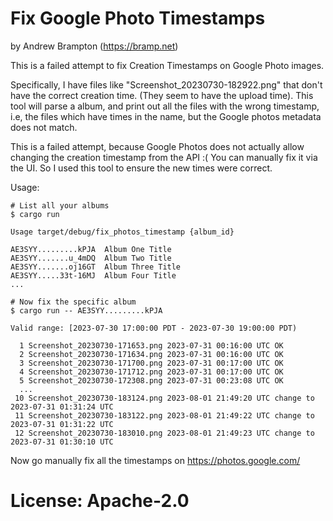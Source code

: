 # Fix Google Photo Timestamps

by Andrew Brampton (https://bramp.net)

This is a failed attempt to fix Creation Timestamps on Google Photo images.

Specifically, I have files like "Screenshot_20230730-182922.png" that don't
have the correct creation time. (They seem to have the upload time). This tool
will parse a album, and print out all the files with the wrong timestamp, i.e,
the files which have times in the name, but the Google photos metadata does not
match.

This is a failed attempt, because Google Photos does not actually allow changing
the creation timestamp from the API :( You can manually fix it via the UI. So I
used this tool to ensure the new times were correct.

Usage:

```
# List all your albums
$ cargo run

Usage target/debug/fix_photos_timestamp {album_id}

AE3SYY.........kPJA  Album One Title
AE3SYY.......u_4mDQ  Album Two Title
AE3SYY.......oj16GT  Album Three Title
AE3SYY.....33t-16MJ  Album Four Title
...

# Now fix the specific album
$ cargo run -- AE3SYY.........kPJA

Valid range: [2023-07-30 17:00:00 PDT - 2023-07-30 19:00:00 PDT)

  1 Screenshot_20230730-171653.png 2023-07-31 00:16:00 UTC OK
  2 Screenshot_20230730-171634.png 2023-07-31 00:16:00 UTC OK
  3 Screenshot_20230730-171700.png 2023-07-31 00:17:00 UTC OK
  4 Screenshot_20230730-171712.png 2023-07-31 00:17:00 UTC OK
  5 Screenshot_20230730-172308.png 2023-07-31 00:23:08 UTC OK
  ...
 10 Screenshot_20230730-183124.png 2023-08-01 21:49:20 UTC change to 2023-07-31 01:31:24 UTC
 11 Screenshot_20230730-183122.png 2023-08-01 21:49:22 UTC change to 2023-07-31 01:31:22 UTC
 12 Screenshot_20230730-183010.png 2023-08-01 21:49:23 UTC change to 2023-07-31 01:30:10 UTC
```

Now go manually fix all the timestamps on https://photos.google.com/

# License: Apache-2.0

